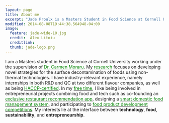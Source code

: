```yaml
---
layout: page
title: About me
excerpt: "Jade Proulx is a Masters Student in Food Science at Cornell University."
modified: 2014-08-08T19:44:38.564948-04:00
image: 
  feature: jade-wide-10.jpg
  credit:  Alex Litoiu 
  creditlink: 
  thumb: jade-logo.png
---
```


I am a Masters student in Food Science at Cornell University working under the supervision of <a href="http://blogs.cornell.edu/morarulab/"><span style="color:green">Dr. Carmen Moraru</span></a>. My <a href="http://www.jadeproulx.com/research"><span style="color:green">research</span></a> focuses on developing novel strategies for the surface decontamination of foods using non-thermal technologies. I have industry-relevant experience, namely internships in both R&D and QC at two different flavour companies, as well as being <a href="https://dl.dropboxusercontent.com/u/51364198/HACCP-certificate.jpg"><span style="color:green">HACCP-certified</span></a>. In my <a href="http://jadeproulx.com/freetime"><span style="color:green">free time</span></a>, I like being involved in entrepreneurial projects combining food and tech such as co-founding an <a href="http://jadeproulx.com/freetime/Atlus"><span style="color:green">exclusive restaurant recommendation app</span></a>, designing a <a href="http://jadeproulx.com/freetime/TFF"><span style="color:green">smart domestic food management system</span></a>, and participating to <a href= "http://jadeproulx.com/freetime/popples"><span style="color:green">food product development competitions</span></a>. My interests lie at the interface between <strong>technology</strong>, <strong>food</strong>, <strong>sustainability</strong>, and <strong>entrepreneurship</strong>.
